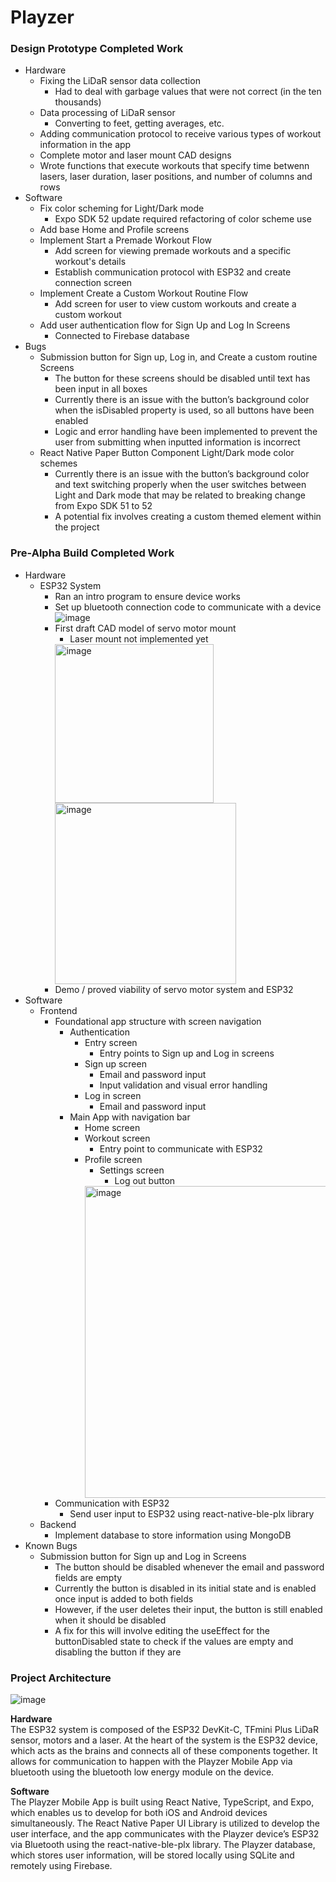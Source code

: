 # Playzer
### Design Prototype Completed Work
- Hardware
    - Fixing the LiDaR sensor data collection
        - Had to deal with garbage values that were not correct (in the ten thousands)
    - Data processing of LiDaR sensor
        - Converting to feet, getting averages, etc.
    - Adding communication protocol to receive various types of workout information in the app
    - Complete motor and laser mount CAD designs
    - Wrote functions that execute workouts that specify time betwenn lasers, laser duration, laser positions, and number of columns and rows
- Software
    - Fix color scheming for Light/Dark mode
        - Expo SDK 52 update required refactoring of color scheme use
    - Add base Home and Profile screens
    - Implement Start a Premade Workout Flow
        - Add screen for viewing premade workouts and a specific workout's details
        - Establish communication protocol with ESP32 and create connection screen
    - Implement Create a Custom Workout Routine Flow
        - Add screen for user to view custom workouts and create a custom workout
    - Add user authentication flow for Sign Up and Log In Screens
        - Connected to Firebase database
- Bugs
    - Submission button for Sign up, Log in, and Create a custom routine Screens
        - The button for these screens should be disabled until text has been input in all boxes
        - Currently there is an issue with the button’s background color when the isDisabled property is used, so all buttons have been enabled
        - Logic and error handling have been implemented to prevent the user from submitting when inputted information is incorrect
    - React Native Paper Button Component Light/Dark mode color schemes
        - Currently there is an issue with the button’s background color and text switching properly when the user switches between Light and Dark mode that may be related to breaking change from Expo SDK 51 to 52
        - A potential fix involves creating a custom themed element within the project

### Pre-Alpha Build Completed Work
- Hardware
    - ESP32 System
        - Ran an intro program to ensure device works 
        - Set up bluetooth connection code to communicate with a device
          ![image](https://github.com/user-attachments/assets/654ecb2c-8793-4f6b-afc0-9c513149a785)
        - First draft CAD model of servo motor mount
          - Laser mount not implemented yet
          <img width="254" alt="image" src="https://github.com/user-attachments/assets/5c731df4-eb0f-451c-a3a8-81fb58c8de3a">
          <img width="290" alt="image" src="https://github.com/user-attachments/assets/a76c276f-9f8a-4671-b186-cbae50ed17db">
        - Demo / proved viability of servo motor system and ESP32
- Software
    - Frontend
      - Foundational app structure with screen navigation
        - Authentication
          - Entry screen
            - Entry points to Sign up and Log in screens
          - Sign up screen
            - Email and password input
            - Input validation and visual error handling
          - Log in screen
            - Email and password input
        - Main App with navigation bar
          - Home screen
          - Workout screen
            - Entry point to communicate with ESP32
          - Profile screen
            - Settings screen
              - Log out button
            <img width="499" alt="image" src="https://github.com/user-attachments/assets/574fef34-2afd-4e7e-b887-794f27c41432">
      - Communication with ESP32
        - Send user input to ESP32 using react-native-ble-plx library
    - Backend
      - Implement database to store information using MongoDB
- Known Bugs 
    - Submission button for Sign up and Log in Screens
        - The button should be disabled whenever the email and password fields are empty
        - Currently the button is disabled in its initial state and is enabled once input is added to both fields
        - However, if the user deletes their input, the button is still enabled when it should be disabled
        - A fix for this will involve editing the useEffect for the buttonDisabled state to check if the values are empty and disabling the button if they are
        
### Project Architecture
![image](https://github.com/user-attachments/assets/9d2da04c-8161-4ee3-b575-c6d6e70aa303)  

**Hardware**  
The ESP32 system is composed of the ESP32 DevKit-C, TFmini Plus LiDaR sensor, motors and a laser. At the heart of the system is the ESP32 device, which acts as the brains and connects all of these components together. It allows for communication to happen with the Playzer Mobile App via bluetooth using the bluetooth low energy module on the device.

**Software**  
The Playzer Mobile App is built using React Native, TypeScript, and Expo, which enables us to develop for both iOS and Android devices simultaneously. The React Native Paper UI Library is utilized to develop the user interface, and the app communicates with the Playzer device’s ESP32 via Bluetooth using the react-native-ble-plx library. The Playzer database, which stores user information, will be stored locally using SQLite and remotely using Firebase.
